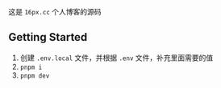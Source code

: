 这是 `16px.cc` 个人博客的源码

## Getting Started

1. 创建 `.env.local` 文件，并根据 `.env` 文件，补充里面需要的值
2. `pnpm i`
3. `pnpm dev`
